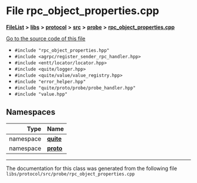 

# File rpc\_object\_properties.cpp



[**FileList**](files.md) **>** [**libs**](dir_6719ab1f1f7655efc2fa43f7eb574fd1.md) **>** [**protocol**](dir_256d27db1e44b9b04d67f4c92d3fc698.md) **>** [**src**](dir_62c749a433f68b441b7c0425b5469d66.md) **>** [**probe**](dir_8a7b54f280cdd6b46c67f9938f379d86.md) **>** [**rpc\_object\_properties.cpp**](rpc__object__properties_8cpp.md)

[Go to the source code of this file](rpc__object__properties_8cpp_source.md)



* `#include "rpc_object_properties.hpp"`
* `#include <agrpc/register_sender_rpc_handler.hpp>`
* `#include <entt/locator/locator.hpp>`
* `#include <quite/logger.hpp>`
* `#include <quite/value/value_registry.hpp>`
* `#include "error_helper.hpp"`
* `#include "quite/proto/probe/probe_handler.hpp"`
* `#include "value.hpp"`













## Namespaces

| Type | Name |
| ---: | :--- |
| namespace | [**quite**](namespacequite.md) <br> |
| namespace | [**proto**](namespacequite_1_1proto.md) <br> |





















































------------------------------
The documentation for this class was generated from the following file `libs/protocol/src/probe/rpc_object_properties.cpp`

